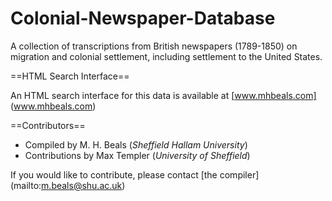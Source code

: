 Colonial-Newspaper-Database
===========================

A collection of transcriptions from British newspapers (1789-1850) on migration and colonial settlement, 
including settlement to the United States.

==HTML Search Interface==

An HTML search interface for this data is available at [www.mhbeals.com] (www.mhbeals.com)

==Contributors==  

+ Compiled by M. H. Beals (*Sheffield Hallam University*)
+ Contributions by Max Templer (*University of Sheffield*)

If you would like to contribute, please contact [the compiler] (mailto:m.beals@shu.ac.uk)

